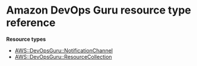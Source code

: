 # Amazon DevOps Guru resource type reference<a name="AWS_DevOpsGuru"></a>

**Resource types**
+ [AWS::DevOpsGuru::NotificationChannel](aws-resource-devopsguru-notificationchannel.md)
+ [AWS::DevOpsGuru::ResourceCollection](aws-resource-devopsguru-resourcecollection.md)